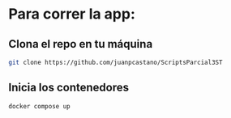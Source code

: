 # Para correr la app:

## Clona el repo en tu máquina

```bash
git clone https://github.com/juanpcastano/ScriptsParcial3ST
```

## Inicia los contenedores

```bash
docker compose up
```
